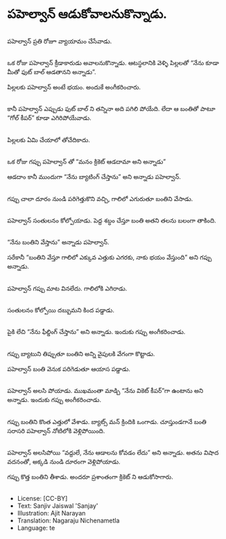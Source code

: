 # పహెల్వాన్ ఆడుకోవాలనుకొన్నాడు.

##
పహెల్వాన్ ప్రతి రోజూ వ్యాయామం చేసేవాడు.

##
ఒక రోజు పహెల్వాన్ క్రీడాకారుడు అవాలనుకొన్నాడు. ఆటస్థలానికి వెళ్ళి పిల్లలతో “నేను కూడా మీతో ఫుట్ బాల్ ఆడతానని అన్నాడు”.

పిల్లలకు పహెల్వాన్ అంటే భయం. అందుకే అంగీకరించారు.

##
కానీ పహెల్వాన్ ఎప్పుడు ఫుట్ బాల్ ని తన్నినా అది పగిలి పోయేది. లేదా ఆ బంతితో పాటూ “గోల్ కీపర్” కూడా ఎగిరిపోయేవాడు.

##
పిల్లలకు ఏమి చేయాలో తోచేదికాదు.

##
ఒక రోజు గప్పు పహెల్వాన్ తో “మనం క్రికెట్ ఆడదామా అని అన్నాడు”

ఆడదాం కానీ ముందుగా “నేను బ్యాటింగ్ చేస్తాను” అని అన్నాడు పహెల్వాన్.

##
గప్పు చాలా దూరం నుండి పరిగెత్తుకొని వచ్చి, గాలిలో ఎగురుతూ బంతిని వేసాడు.

##
పహెల్వాన్ సంతులనం కోల్పోయాడు.  పెద్ద శబ్ధం చేస్తూ బంతి అతని తలను బలంగా తాకింది.

##
“నేను బంతిని వేస్తాను” అన్నాడు పహెల్వాన్.

సరేకానీ “బంతిని వేస్తూ గాలిలో ఎక్కువ ఎత్తుకు ఎగరకు, నాకు భయం వేస్తుంది” అని గప్పు అన్నాడు.

##
పహెల్వాన్ గప్పు మాట వినలేదు. గాలిలోకి ఎగిరాడు.

##
సంతులనం కోల్పోయి దబ్బుమని కింద పడ్డాడు.

##
పైకి లేచి “నేను ఫీల్డింగ్ చేస్తాను” అని అన్నాడు.  ఇందుకు గప్పు అంగీకరించాడు.

##
గప్పు బ్యాటుని తిప్పుతూ బంతిని అన్ని వైపులకి వేగంగా కొట్టాడు.  

పహెల్వాన్ బంతి వెనుక పరిగెడుతూ ఆయాస పడ్డాడు.

##
పహెల్వాన్ అలసి పోయాడు. ముఖమంతా మాడ్చి “నేను వికెట్ కీపర్”గా ఉంటాను అని అన్నాడు. ఇందుకు గప్పు అంగీకరించాడు.

##
గప్పు బంతిని కొంత ఎత్తులో వేశాడు. బ్యాట్స్ మన్ క్రిందికి ఒంగాడు. చూస్తుండగానే బంతి సరాసరి పహెల్వాన్ నోటిలోకి వెళ్లిపోయింది.

##
పహెల్వాన్ అలసిపోయి “వద్దులే, నేను ఆడాలను కోవడం లేదు” అని అన్నాడు. అతను విషాద వదనంతో, అక్కడి నుండి దూరంగా వెళ్లిపోయాడు.

గప్పు కొత్త బంతిని తీశాడు. అందరూ ప్రశాంతంగా క్రికెట్ ని ఆడుకోసాగారు.

##
* License: [CC-BY]
* Text: Sanjiv Jaiswal 'Sanjay'
* Illustration: Ajit Narayan
* Translation: Nagaraju Nichenametla
* Language: te
